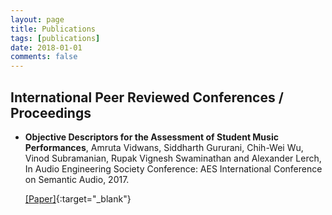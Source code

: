 ```yaml
---
layout: page
title: Publications
tags: [publications]
date: 2018-01-01
comments: false
---
```




## International Peer Reviewed Conferences / Proceedings


* **Objective Descriptors for the Assessment of Student Music Performances**,
 Amruta Vidwans, Siddharth Gururani, Chih-Wei Wu, Vinod Subramanian, Rupak Vignesh Swaminathan and Alexander Lerch,
In Audio Engineering Society Conference: AES International Conference on Semantic Audio, 2017.

    [[Paper]](https://www.researchgate.net/profile/Chih_Wei_Wu3/publication/321168460_Objective_descriptors_for_the_assessment_of_student_music_performances/links/5a15a0bea6fdcc314924ddf6/Objective-descriptors-for-the-assessment-of-student-music-performances.pdf){:target="_blank"}
